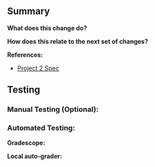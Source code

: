 ## Summary
**What does this change do?**

**How does this relate to the next set of changes?**

**References:**
- [Project 2 Spec](https://docs.google.com/document/d/1simlDMO0TK-YNDPYjkuU1C3fcaBpbIVYRaKD1pdqJj8/edit#)
## Testing
### Manual Testing (Optional):

### Automated Testing:
**Gradescope:**

**Local auto-grader:**